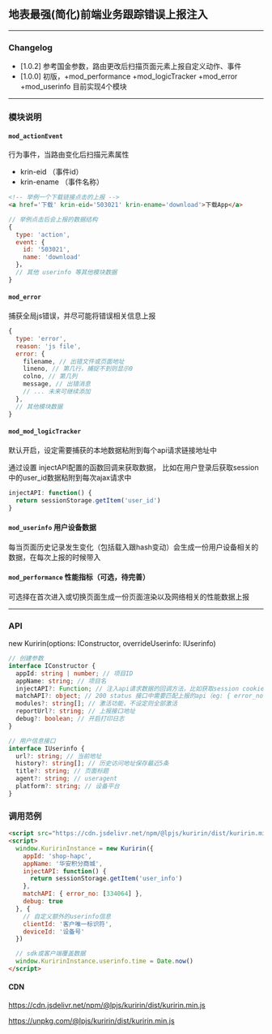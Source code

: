 ## 地表最强(简化)前端业务跟踪错误上报注入
----
### Changelog
 * [1.0.2] 参考国金参数，路由更改后扫描页面元素上报自定义动作、事件
 * [1.0.0] 初版，+mod_performance +mod_logicTracker +mod_error +mod_userinfo 目前实现4个模块

----

### 模块说明

#### `mod_actionEvent` 

行为事件，当路由变化后扫描元素属性 
 * krin-eid （事件id）
 * krin-ename （事件名称）

```html
<!-- 举例一个下载链接点击的上报 -->
<a href='下载' krin-eid='503021' krin-ename='download'>下载App</a>
```

```js
// 举例点击后会上报的数据结构
{
  type: 'action',
  event: {
    id: '503021',
    name: 'download'
  }，
  // 其他 userinfo 等其他模块数据
}
```

#### `mod_error` 

捕获全局js错误，并尽可能将错误相关信息上报

```js
{
  type: 'error',
  reason: 'js file',
  error: {
    filename, // 出错文件或页面地址
    lineno, // 第几行，捕捉不到则显示0
    colno, // 第几列
    message, // 出错消息
    // ... 未来可继续添加
  },
  // 其他模块数据
}
```

#### `mod_mod_logicTracker` 

默认开启，设定需要捕获的本地数据粘附到每个api请求链接地址中

通过设置 injectAPI配置的函数回调来获取数据，
比如在用户登录后获取session中的user_id数据粘附到每次ajax请求中

```js
injectAPI: function() {
  return sessionStorage.getItem('user_id')
}
```


#### `mod_userinfo` 用户设备数据

每当页面历史记录发生变化（包括载入跟hash变动）会生成一份用户设备相关的数据，在每次上报的时候带入

#### `mod_performance` 性能指标（可选，待完善）

可选择在首次进入或切换页面生成一份页面渲染以及网络相关的性能数据上报

----

### API

new Kuririn(options: IConstructor, overrideUserinfo: IUserinfo)

```ts
// 创建参数
interface IConstructor {
  appId: string | number; // 项目ID
  appName: string; // 项目名
  injectAPI?: Function; // 注入api请求数据的回调方法，比如获取session cookie中的userid
  matchAPI?: object; // 200 status 接口中需要匹配上报的api（eg: { error_no: [334064, ...] })
  modules?: string[]; // 激活功能，不设定则全部激活
  reportUrl?: string; // 上报接口地址
  debug?: boolean; // 开启打印日志
}

// 用户信息接口
interface IUserinfo {
  url?: string; // 当前地址
  history?: string[]; // 历史访问地址保存最近5条
  title?: string; // 页面标题
  agent?: string; // useragent
  platform?: string; // 设备平台
}

```

### 调用范例

```html
<script src="https://cdn.jsdelivr.net/npm/@lpjs/kuririn/dist/kuririn.min.js"></script>
<script>
  window.KuririnInstance = new Kuririn({
    appId: 'shop-hapc',
    appName: '华安积分商城',
    injectAPI: function() {
      return sessionStorage.getItem('user_info')
    },
    matchAPI: { error_no: [334064] },
    debug: true
  }, {
    // 自定义额外的userinfo信息
    clientId: '客户唯一标识符',
    deviceId: '设备号'
  })

  // sdk或客户端覆盖数据
  window.KuririnInstance.userinfo.time = Date.now()
</script>
```

#### CDN

https://cdn.jsdelivr.net/npm/@lpjs/kuririn/dist/kuririn.min.js

https://unpkg.com/@lpjs/kuririn/dist/kuririn.min.js